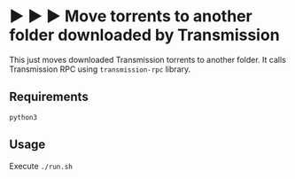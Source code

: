 # ▶️ ▶️ ▶️ Move torrents to another folder downloaded by Transmission
This just moves downloaded Transmission torrents to another folder. It calls Transmission RPC using `transmission-rpc` library.

## Requirements
`python3`

## Usage
Execute `./run.sh`
